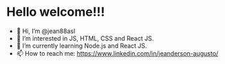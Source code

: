 <h1>Hello welcome!!!</h1>

- 👋 Hi, I’m @jean88asl
- 👀 I’m interested in JS, HTML, CSS and React JS.
- 🌱 I’m currently learning Node.js and React JS.
- 📫 How to reach me: https://www.linkedin.com/in/jeanderson-augusto/


